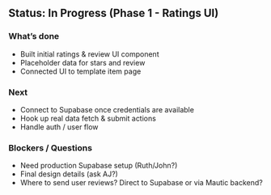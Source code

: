 ## Status: In Progress (Phase 1 - Ratings UI)

### What’s done
- Built initial ratings & review UI component
- Placeholder data for stars and review
- Connected UI to template item page

### Next
- Connect to Supabase once credentials are available
- Hook up real data fetch & submit actions
- Handle auth / user flow

### Blockers / Questions
- Need production Supabase setup (Ruth/John?)
- Final design details (ask AJ?)
- Where to send user reviews? Direct to Supabase or via Mautic backend?

